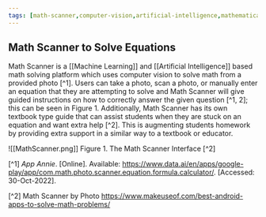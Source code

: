 ```yaml
---
tags: [math-scanner,computer-vision,artificial-intelligence,mathematical-learning]
---
```


## Math Scanner to Solve Equations

Math Scanner is a [[Machine Learning]] and [[Artificial Intelligence]] based math solving platform which uses computer vision to solve math from a provided photo [^1].  Users can take a photo, scan a photo, or manually enter an equation that they are attempting to solve and Math Scanner will give guided instructions on how to correctly answer the given question [^1, 2]; this can be seen in Figure 1.  Additionally, Math Scanner has its own textbook type guide that can assist students when they are stuck on an equation and want extra help [^2].  This is augmenting students homework by providing extra support in a similar way to a textbook or educator.

![[MathScanner.png]]
Figure 1. The Math Scanner Interface [^2]

[^1] _App Annie_. [Online]. Available: https://www.data.ai/en/apps/google-play/app/com.math.photo.scanner.equation.formula.calculator/. [Accessed: 30-Oct-2022].

[^2] Math Scanner by Photo  https://www.makeuseof.com/best-android-apps-to-solve-math-problems/ 